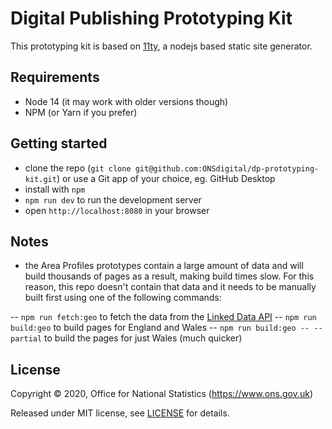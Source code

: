 # Digital Publishing Prototyping Kit

This prototyping kit is based on [11ty](https://www.11ty.dev/), a nodejs based static site generator.

## Requirements

- Node 14 (it may work with older versions though)
- NPM (or Yarn if you prefer)

## Getting started

- clone the repo (`git clone git@github.com:ONSdigital/dp-prototyping-kit.git`) or use a Git app of your choice, eg. GitHub Desktop
- install with `npm`
- `npm run dev` to run the development server
- open `http://localhost:8080` in your browser

## Notes

- the Area Profiles prototypes contain a large amount of data and will build thousands of pages as a result, making build times slow. For this reason, this repo doesn't contain that data and it needs to be manually built first using one of the following commands:

-- `npm run fetch:geo` to fetch the data from the [Linked Data API](http://statistics.data.gov.uk/home)
-- `npm run build:geo` to build pages for England and Wales
-- `npm run build:geo -- --partial` to build the pages for just Wales (much quicker)

## License

Copyright ©‎ 2020, Office for National Statistics (https://www.ons.gov.uk)

Released under MIT license, see [LICENSE](LICENSE.md) for details.
